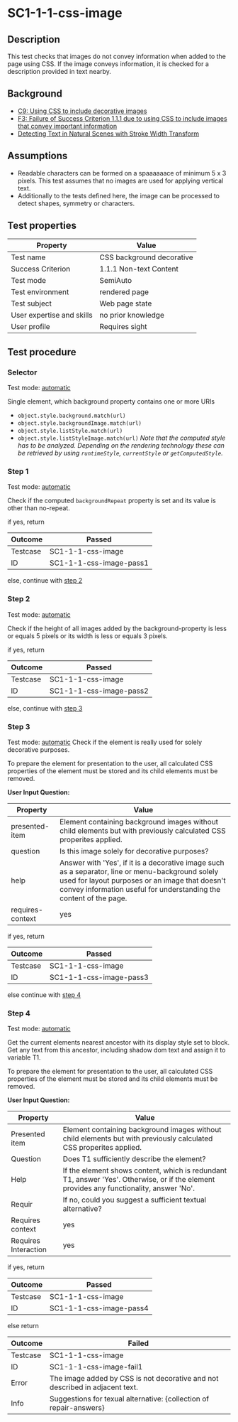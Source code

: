 # SC1-1-1-css-image

## Description
This test checks that images do not convey information when added to the page using CSS. If the image conveys information, it is checked for a description provided in text nearby.


## Background
- [C9: Using CSS to include decorative images](http://www.w3.org/WAI/GL/WCAG20-TECHS/C9)
- [F3: Failure of Success Criterion 1.1.1 due to using CSS to include images that convey important information](http://www.w3.org/TR/WCAG20-TECHS/F3)
- [Detecting Text in Natural Scenes with Stroke Width Transform](http://research.microsoft.com/pubs/149305/1509.pdf)


## Assumptions
- Readable characters can be formed on a spaaaaaace of minimum 5 x 3 pixels. This test assumes that no images are used for applying vertical text.
- Additionally to the tests defined here, the image can be processed to detect shapes, symmetry or characters.


## Test properties
| Property          | Value
|-------------------|----
| Test name         | CSS background decorative
| Success Criterion | 1.1.1 Non-text Content
| Test mode         | SemiAuto
| Test environment  | rendered page
| Test subject      | Web page state
| User expertise and skills | no prior knowledge
| User profile      | Requires sight


## Test procedure

### Selector
Test mode: [automatic][earl:automatic]

Single element, which background property contains one or more URIs
- `object.style.background.match(url)`
- `object.style.backgroundImage.match(url)`
- `object.style.listStyle.match(url)`
- `object.style.listStyleImage.match(url)`
*Note that the computed style has to be analyzed. Depending on the rendering technology these can be retrieved by using `runtimeStyle`, `currentStyle` or `getComputedStyle`.*

### Step 1
Test mode: [automatic][earl:automatic]

Check if the computed `backgroundRepeat` property is set and its value is other than no-repeat.

if yes, return

| Outcome  | Passed
|----------|-----
| Testcase | SC1-1-1-css-image
| ID       | SC1-1-1-css-image-pass1

else, continue with [step 2](#step-2)

### Step 2
Test mode: [automatic][earl:automatic]

Check if the height of all images added by the background-property is less or equals 5 pixels or its width is less or equals 3 pixels.

if yes, return

| Outcome  | Passed
|----------|-----
| Testcase | SC1-1-1-css-image
| ID       | SC1-1-1-css-image-pass2

else, continue with [step 3](#step-3)

### Step 3
Test mode: [automatic][earl:manual]
Check if the element is really used for solely decorative purposes.

To prepare the element for presentation to the user, all calculated CSS properties of the element must be stored and its child elements must be removed.

**User Input Question:**

| Property             | Value
|----------------------|---------
| presented-item   | Element containing background images without child elements but with previously calculated CSS properites applied.
| question         | Is this image solely for decorative purposes?
| help             | Answer with 'Yes', if it is a decorative image such as a separator, line or menu-background solely used for layout purposes or an image that doesn't convey information useful for understanding the content of the page.
| requires-context | yes

if yes, return

| Outcome  | Passed
|----------|-----
| Testcase | SC1-1-1-css-image
| ID       | SC1-1-1-css-image-pass3

else continue with [step 4](#step-4)

### Step 4
Test mode: [automatic][earl:manual]

Get the current elements nearest ancestor with its display style set to block.
Get any text from this ancestor, including shadow dom text and assign it to variable T1.

To prepare the element for presentation to the user, all calculated CSS properties of the element must be stored and its child elements must be removed.

**User Input Question:**

| Property             | Value
|----------------------|---------
| Presented item       | Element containing background images without child elements but with previously calculated CSS properites applied.
| Question             | Does T1 sufficiently describe the element?
| Help                 | If the element shows content, which is redundant T1, answer 'Yes'. Otherwise, or if the element provides any functionality, answer 'No'.
| Requir               | If no, could you suggest a sufficient textual alternative?
| Requires context     | yes
| Requires Interaction | yes

if yes, return

| Outcome  | Passed
|----------|-----
| Testcase | SC1-1-1-css-image
| ID       | SC1-1-1-css-image-pass4

else return

| Outcome  | Failed
|----------|-----
| Testcase | SC1-1-1-css-image
| ID       | SC1-1-1-css-image-fail1
| Error    | The image added by CSS is not decorative and not described in adjacent text.
| Info     | Suggestions for texual alternative: {collection of repair-answers}



[earl:automatic]: ../earl/automatic.md
[earl:semiauto]: ../earl/semiauto.md
[earl:manual]: ../earl/manual.md